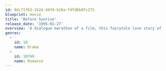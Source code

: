 ```yaml
---
id: 8dc71f63-1b2d-44fd-b16a-fdfd6b8fc272
blueprint: movie
title: 'Before Sunrise'
release_date: '1995-01-27'
overview: 'A dialogue marathon of a film, this fairytale love story of an American boy and French girl. During a day and a night together in Vienna their two hearts collide.'
genres:
  -
    id: 18
    name: Drama
  -
    id: 10749
    name: Romance
---
```

